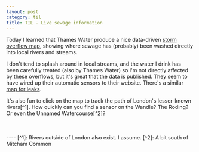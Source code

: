 ```yaml
---
layout: post
category: til
title: TIL - Live sewage information
---
```


Today I learned that Thames Water produce a nice data-driven [storm overflow map](https://www.thameswater.co.uk/edm-map), showing where sewage has (probably) been washed directly into local rivers and streams.

I don't tend to splash around in local streams, and the water I drink has been carefully treated (also by Thames Water) so I'm not directly affected by these overflows, but it's great that the data is published. They seem to have wired up their automatic sensors to their website. There's a similar [map for leaks](https://www.thameswater.co.uk/leak/).

It's also fun to click on the map to track the path of London's lesser-known rivers[^1]. How quickly can you find a sensor on the Wandle? The Roding? Or even the Unnamed Watercourse[^2]?

<br>
<br> 
----
[^1]: Rivers outside of London also exist. I assume.
[^2]: A bit south of Mitcham Common


